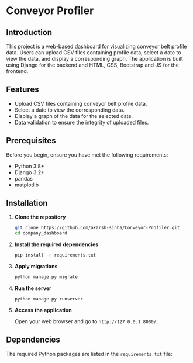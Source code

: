 # Conveyor Profiler

## Introduction

This project is a web-based dashboard for visualizing conveyor belt profile data. Users can upload CSV files containing profile data, select a date to view the data, and display a corresponding graph. The application is built using Django for the backend and HTML, CSS, Bootstrap and JS for the frontend.

## Features

- Upload CSV files containing conveyor belt profile data.
- Select a date to view the corresponding data.
- Display a graph of the data for the selected date.
- Data validation to ensure the integrity of uploaded files.

## Prerequisites

Before you begin, ensure you have met the following requirements:

- Python 3.8+
- Django 3.2+
- pandas
- matplotlib

## Installation

1. **Clone the repository**

    ```bash
    git clone https://github.com/akarsh-sinha/Conveyor-Profiler.git
    cd company_dashboard
    ```

2. **Install the required dependencies**

    ```bash
    pip install -r requirements.txt
    ```

3. **Apply migrations**

    ```bash
    python manage.py migrate
    ```

4. **Run the server**

    ```bash
    python manage.py runserver
    ```

5. **Access the application**

    Open your web browser and go to `http://127.0.0.1:8000/`.

## Dependencies

The required Python packages are listed in the `requirements.txt` file:

